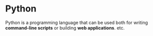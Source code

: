 # Python

Python is a programming language that can be used both for writing **command-line scripts** or building **web applications**.
etc.